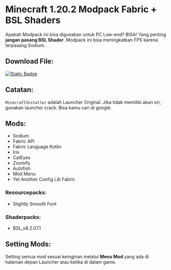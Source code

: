# Minecraft 1.20.2 Modpack Fabric + BSL Shaders

Apakah Modpack ini bisa digunakan untuk PC Low-end? BISA! Yang penting **jangan pasang BSL Shader**. Modpack ini bisa meningkatkan FPS karena terpasang Sodium.

## Download File:
[![Static Badge](https://img.shields.io/badge/Download-Here-00B300)](https://github.com/iyansanjaya/mc-1.20.2/releases/download/170424/mc-1.20.2.zip)

## Catatan:
`MinecraftInstaller` adalah Launcher Original. Jika tidak memiliki akun ori, gunakan launcher crack. Bisa kamu cari di google.

## Mods:
- Sodium
- Fabric API
- Fabric Language Kotlin
- Iris
- CatEyes
- Zoomify
- Autofish
- Mod Menu
- Yet Another Config Lib Fabric

### Resourcepacks:
- Slightly Smooth Font

### Shaderpacks:
- BSL_v8.2.07.1

## Setting Mods:
Setting semua mod sesuai keinginan melalui **Menu Mod** yang ada di halaman depan Launcher atau ketika di dalam game.
